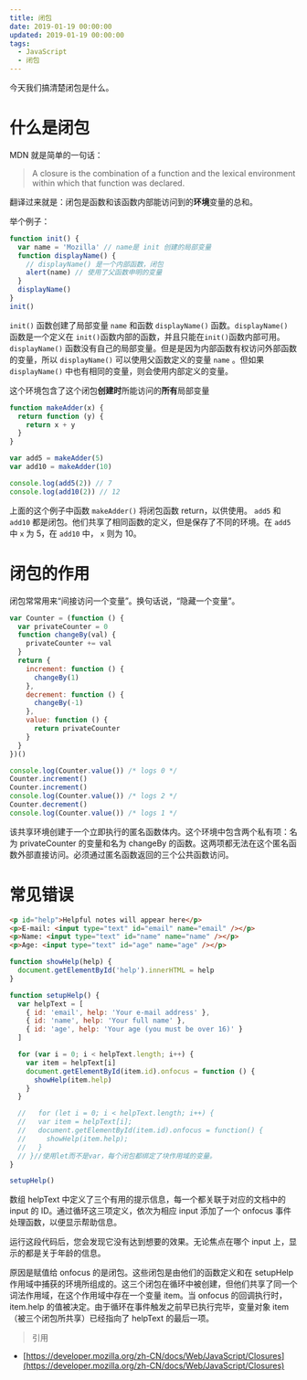 ```yaml
---
title: 闭包
date: 2019-01-19 00:00:00
updated: 2019-01-19 00:00:00
tags:
  - JavaScript
  - 闭包
---
```


今天我们搞清楚闭包是什么。

# 什么是闭包

MDN 就是简单的一句话：

> A closure is the combination of a function and the lexical environment within which that function was declared.

翻译过来就是：闭包是函数和该函数内部能访问到的**环境**变量的总和。

<!-- more -->

举个例子：

```javascript
function init() {
  var name = 'Mozilla' // name是 init 创建的局部变量
  function displayName() {
    // displayName() 是一个内部函数，闭包
    alert(name) // 使用了父函数申明的变量
  }
  displayName()
}
init()
```

`init()` 函数创建了局部变量 `name` 和函数 `displayName()` 函数。`displayName()` 函数是一个定义在 `init()`函数内部的函数，并且只能在`init()`函数内部可用。`displayName()` 函数没有自己的局部变量。但是是因为内部函数有权访问外部函数的变量，所以 `displayName()` 可以使用父函数定义的变量 `name` 。但如果 `displayName()` 中也有相同的变量，则会使用内部定义的变量。

这个环境包含了这个闭包**创建时**所能访问的**所有**局部变量

```javascript
function makeAdder(x) {
  return function (y) {
    return x + y
  }
}

var add5 = makeAdder(5)
var add10 = makeAdder(10)

console.log(add5(2)) // 7
console.log(add10(2)) // 12
```

上面的这个例子中函数 `makeAdder()` 将闭包函数 return，以供使用。 `add5` 和 `add10` 都是闭包。他们共享了相同函数的定义，但是保存了不同的环境。在 `add5` 中 `x` 为 5，在 `add10` 中， `x` 则为 10。

# 闭包的作用

闭包常常用来“间接访问一个变量”。换句话说，“隐藏一个变量”。

```javascript
var Counter = (function () {
  var privateCounter = 0
  function changeBy(val) {
    privateCounter += val
  }
  return {
    increment: function () {
      changeBy(1)
    },
    decrement: function () {
      changeBy(-1)
    },
    value: function () {
      return privateCounter
    }
  }
})()

console.log(Counter.value()) /* logs 0 */
Counter.increment()
Counter.increment()
console.log(Counter.value()) /* logs 2 */
Counter.decrement()
console.log(Counter.value()) /* logs 1 */
```

该共享环境创建于一个立即执行的匿名函数体内。这个环境中包含两个私有项：名为 privateCounter 的变量和名为 changeBy 的函数。这两项都无法在这个匿名函数外部直接访问。必须通过匿名函数返回的三个公共函数访问。

# 常见错误

```html
<p id="help">Helpful notes will appear here</p>
<p>E-mail: <input type="text" id="email" name="email" /></p>
<p>Name: <input type="text" id="name" name="name" /></p>
<p>Age: <input type="text" id="age" name="age" /></p>
```

```javascript
function showHelp(help) {
  document.getElementById('help').innerHTML = help
}

function setupHelp() {
  var helpText = [
    { id: 'email', help: 'Your e-mail address' },
    { id: 'name', help: 'Your full name' },
    { id: 'age', help: 'Your age (you must be over 16)' }
  ]

  for (var i = 0; i < helpText.length; i++) {
    var item = helpText[i]
    document.getElementById(item.id).onfocus = function () {
      showHelp(item.help)
    }
  }

  //   for (let i = 0; i < helpText.length; i++) {
  //   var item = helpText[i];
  //   document.getElementById(item.id).onfocus = function() {
  //     showHelp(item.help);
  //   }
  // }//使用let而不是var，每个闭包都绑定了块作用域的变量。
}

setupHelp()
```

数组 helpText 中定义了三个有用的提示信息，每一个都关联于对应的文档中的 input 的 ID。通过循环这三项定义，依次为相应 input 添加了一个 onfocus 事件处理函数，以便显示帮助信息。

运行这段代码后，您会发现它没有达到想要的效果。无论焦点在哪个 input 上，显示的都是关于年龄的信息。

原因是赋值给 onfocus 的是闭包。这些闭包是由他们的函数定义和在 setupHelp 作用域中捕获的环境所组成的。这三个闭包在循环中被创建，但他们共享了同一个词法作用域，在这个作用域中存在一个变量 item。当 onfocus 的回调执行时，item.help 的值被决定。由于循环在事件触发之前早已执行完毕，变量对象 item（被三个闭包所共享）已经指向了 helpText 的最后一项。

> 引用

- [https://developer.mozilla.org/zh-CN/docs/Web/JavaScript/Closures](https://developer.mozilla.org/zh-CN/docs/Web/JavaScript/Closures)
